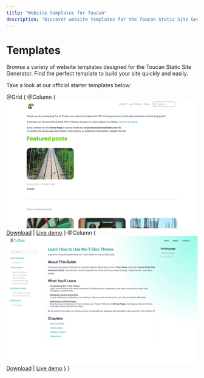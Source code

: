 ```yaml
---
title: "Website templates for Toucan"
description: "Discover website templates for the Toucan Static Site Generator to help you build your site quickly and easily."
---
```



# Templates

Browse a variety of website templates designed for the Toucan Static Site Generator. Find the perfect template to build your site quickly and easily.

Take a look at our official starter templates below:

@Grid {
    @Column {
        [
            ![Try-O template](./assets/try-o.jpg)
        ](https://github.com/toucansites/try-o-template)
        [Download](https://binarybirds.gumroad.com/l/TRY-O) | [Live demo](https://colonel323.github.io/Demo_Site/)
    }
    @Column {
        [
            ![T-Doc template](./assets/t-doc.jpg)
        ](https://github.com/toucansites/t-doc-template)
        [Download](https://github.com/toucansites/t-doc-template) | [Live demo](https://colonel323.github.io/T_Docs_Demo/)
    }
}
